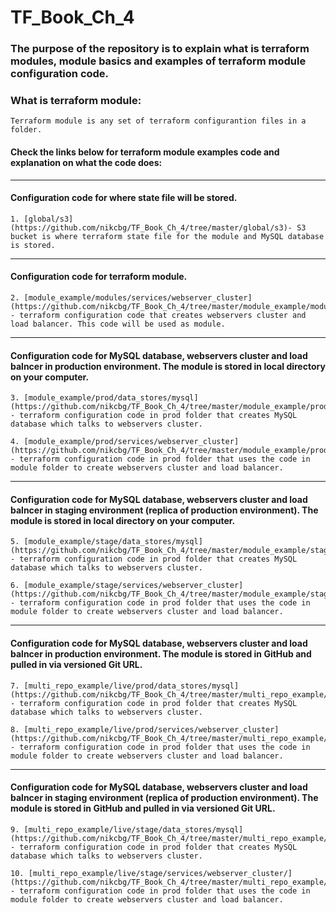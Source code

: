# TF_Book_Ch_4

### The purpose of the repository is to explain what is terraform modules, module basics and examples of terraform module configuration code.

### What is terraform module:

```
Terraform module is any set of terraform configurantion files in a folder. 
```

#### Check the links below for terraform module examples code and explanation on what the code does:
-----------------------------------------------------------------------------------------------------------

#### Configuration code for where state file will be stored.
```                        
1. [global/s3](https://github.com/nikcbg/TF_Book_Ch_4/tree/master/global/s3)- S3 bucket is where terraform state file for the module and MySQL database is stored. 
```
--------------------------------------------------------------------------------------------------------

#### Configuration code for terraform module.
```
2. [module_example/modules/services/webserver_cluster](https://github.com/nikcbg/TF_Book_Ch_4/tree/master/module_example/modules/services/webserver_cluster) - terraform configuration code that creates webservers cluster and load balancer. This code will be used as module. 
```
------------------------------------------------------------------------------------------------------------------

#### Configuration code for MySQL database, webservers cluster and load balncer in production environment. The module is stored in local directory on your computer. 
```                       
3. [module_example/prod/data_stores/mysql](https://github.com/nikcbg/TF_Book_Ch_4/tree/master/module_example/prod/data_stores/mysql) - terraform configuration code in prod folder that creates MySQL database which talks to webservers cluster.

4. [module_example/prod/services/webserver_cluster](https://github.com/nikcbg/TF_Book_Ch_4/tree/master/module_example/prod/services/webserver_cluster) - terraform configuration code in prod folder that uses the code in module folder to create webservers cluster and load balancer.
 ```
------------------------------------------------------------------------------------------------------------------------ 
      
 #### Configuration code for MySQL database, webservers cluster and load balncer in staging environment (replica of production environment). The module is stored in local directory on your computer. 
 ```                      
5. [module_example/stage/data_stores/mysql](https://github.com/nikcbg/TF_Book_Ch_4/tree/master/module_example/stage/data_stores/mysql) - terraform configuration code in prod folder that creates MySQL database which talks to webservers cluster.

6. [module_example/stage/services/webserver_cluster](https://github.com/nikcbg/TF_Book_Ch_4/tree/master/module_example/stage/services/webserver_cluster) - terraform configuration code in prod folder that uses the code in module folder to create webservers cluster and load balancer.
 ```
 -----------------------------------------------------------------------------------------------------------------------
 
 #### Configuration code for MySQL database, webservers cluster and load balncer in production environment. The module is stored in GitHub and pulled in via versioned Git URL.
``` 
7. [multi_repo_example/live/prod/data_stores/mysql](https://github.com/nikcbg/TF_Book_Ch_4/tree/master/multi_repo_example/live/prod/data_stores/mysql) - terraform configuration code in prod folder that creates MySQL database which talks to webservers cluster. 

8. [multi_repo_example/live/prod/services/webserver_cluster](https://github.com/nikcbg/TF_Book_Ch_4/tree/master/multi_repo_example/live/prod/services/webserver_cluster) - terraform configuration code in prod folder that uses the code in module folder to create webservers cluster and load balancer.
 ```
----------------------------------------------------------------------------------------------------------------------- 

#### Configuration code for MySQL database, webservers cluster and load balncer in staging environment (replica of production environment). The module is stored in GitHub and pulled in via versioned Git URL.
 ```                   
9. [multi_repo_example/live/stage/data_stores/mysql](https://github.com/nikcbg/TF_Book_Ch_4/tree/master/multi_repo_example/live/stage/data_stores/mysql) - terraform configuration code in prod folder that creates MySQL database which talks to webservers cluster.

10. [multi_repo_example/live/stage/services/webserver_cluster/](https://github.com/nikcbg/TF_Book_Ch_4/tree/master/multi_repo_example/live/stage/services/webserver_cluster) - terraform configuration code in prod folder that uses the code in module folder to create webservers cluster and load balancer.
```
